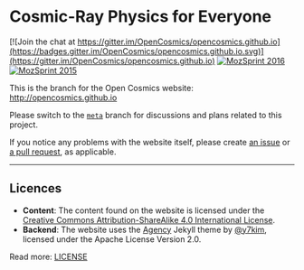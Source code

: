 # Cosmic-Ray Physics for Everyone

[![Join the chat at https://gitter.im/OpenCosmics/opencosmics.github.io](https://badges.gitter.im/OpenCosmics/opencosmics.github.io.svg)](https://gitter.im/OpenCosmics/opencosmics.github.io)
[![MozSprint 2016](https://img.shields.io/badge/MozSprint-2016-brightgreen.svg)](https://www.mozillascience.org/save-the-date-mozilla-science-lab-global-sprint)
[![MozSprint 2015](https://img.shields.io/badge/MozSprint-2015-orange.svg)](https://www.mozillascience.org/global-sprint-2015)

This is the branch for the Open Cosmics website: http://opencosmics.github.io

Please switch to the [`meta`](https://github.com/OpenCosmics/opencosmics.github.io/tree/meta) branch for discussions and plans related to this project.

If you notice any problems with the website itself, please create [an issue](https://github.com/OpenCosmics/opencosmics.github.io/issues) or [a pull request](https://github.com/OpenCosmics/opencosmics.github.io/pulls), as applicable.

---

## Licences

- **Content**: The content found on the website is licensed under the [Creative Commons Attribution-ShareAlike 4.0 International License](https://creativecommons.org/licenses/by-sa/4.0/).
- **Backend**: The website uses the [Agency](https://github.com/y7kim/agency-jekyll-theme) Jekyll theme by [@y7kim](https://github.com/y7kim/), licensed under the Apache License Version 2.0.

Read more: [LICENSE](https://github.com/OpenCosmics/opencosmics.github.io/blob/master/LICENSE)
